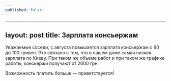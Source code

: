 ```yaml
---
published: false
---
```

---
layout: post
title: Зарплата консьержам
---

Уважаемые соседи,
с августа повышается зарплата консьержам с 60 до 100 гривен.
Это связано с тем, что в нашем доме самая низкая зарплата по Киеву.
При таком же объеме работ и при таком же графике работы, консьержи получают от 2000 грн.

Возможность платить больше — приветствуется!